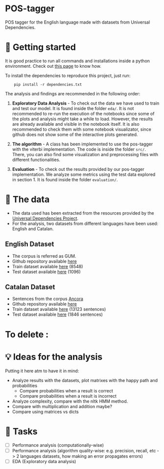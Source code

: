 # POS-tagger
POS tagger for the English language made with datasets from Universal Dependencies.

# 🚀 Getting started

It is good practice to run all commands and installations inside a python environment. Check out [this page](https://docs.python.org/3/library/venv.html) to know how.

To install the dependencies to reproduce this project, just run:

````
    pip install -r dependencies.txt
````

The analysis and findings are recommended in the following order:

1. **Exploratory Data Analysis** - To check out the data we have used to train and test our model. It is found inside the folder `eda/`. It is not recommended to re-run the execution of the notebooks since some of the plots and analysis might take a while to load. However, the results are already available and visible in the notebook itself. It is also recommended to check them with some notebook visualizator, since github does not show some of the interactive plots generated.

2. **The algorithm** - A class has been implemented to use the pos-tagger with the viterbi implementation. The code is inside the folder `src/`. There, you can also find some visualization and preprocessing files with different functionalities.

3. **Evaluation** - To check out the results provided by our pos-tagger implementation. We analyze some metrics using the test data explored in section 1. It is found inside the folder `evaluation/`.


# 📝 The data 

* The data used has been extracted from the resources provided by the [Universal Dependencies Project](https://universaldependencies.org/).
* For the analysis, two datasets from different languages have been used: English and Catalan.

## English Dataset
* The corpus is referred as GUM.
* Github repository available [here](https://github.com/UniversalDependencies/UD_English-GUM/tree/master)
* Train dataset available [here](https://github.com/UniversalDependencies/UD_English-GUM/blob/master/en_gum-ud-train.conllu) (8548)
* Test dataset available [here](https://github.com/UniversalDependencies/UD_English-GUM/blob/master/en_gum-ud-test.conllu) (1096)

## Catalan Dataset
* Sentences from the corpus [Ancora](https://clic.ub.edu/corpus/)
* Github repository available [here](https://github.com/UniversalDependencies/UD_Catalan-AnCora/tree/master)
* Train dataset available [here](https://github.com/UniversalDependencies/UD_Catalan-AnCora/blob/master/ca_ancora-ud-train.conllu) (13123 sentences)
* Test dataset available [here](https://github.com/UniversalDependencies/UD_Catalan-AnCora/blob/master/ca_ancora-ud-test.conllu) (1846 sentences)


# To delete :


# 💡 Ideas for the analysis
Putting it here atm to have it in mind:

* Analyze results with the datasets, plot matrixes with the happy path and probabilities
    * Compare probabilities when a result is correct
    * Compare probabilities when a result is incorrect
* Analyze complexity, compare with the nltk HMM method.
* Compare with multiplication and addition maybe?
* Compare using matrices vs dicts

# 📝 Tasks
- [ ] Performance analysis (computationally-wise)
- [ ] Performance analysis (algorithm quality-wise: e.g. precision, recall, etc -> 2 languages datasets, how making an error propagates errors)
- [ ] EDA (Exploratory data analysis)